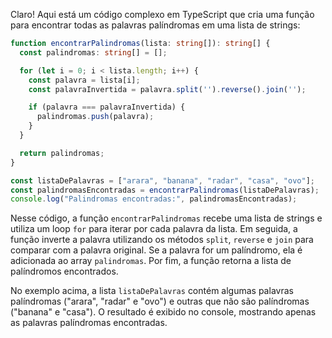 Claro! Aqui está um código complexo em TypeScript que cria uma função para encontrar todas as palavras palíndromas em uma lista de strings:

```typescript
function encontrarPalindromas(lista: string[]): string[] {
  const palindromas: string[] = [];

  for (let i = 0; i < lista.length; i++) {
    const palavra = lista[i];
    const palavraInvertida = palavra.split('').reverse().join('');

    if (palavra === palavraInvertida) {
      palindromas.push(palavra);
    }
  }

  return palindromas;
}

const listaDePalavras = ["arara", "banana", "radar", "casa", "ovo"];
const palindromasEncontradas = encontrarPalindromas(listaDePalavras);
console.log("Palindromas encontradas:", palindromasEncontradas);
```

Nesse código, a função `encontrarPalindromas` recebe uma lista de strings e utiliza um loop `for` para iterar por cada palavra da lista. Em seguida, a função inverte a palavra utilizando os métodos `split`, `reverse` e `join` para comparar com a palavra original. Se a palavra for um palíndromo, ela é adicionada ao array `palindromas`. Por fim, a função retorna a lista de palíndromos encontrados.

No exemplo acima, a lista `listaDePalavras` contém algumas palavras palíndromas ("arara", "radar" e "ovo") e outras que não são palíndromas ("banana" e "casa"). O resultado é exibido no console, mostrando apenas as palavras palíndromas encontradas.